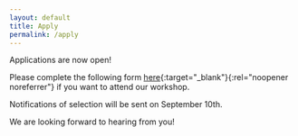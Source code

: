 ```yaml
---
layout: default
title: Apply
permalink: /apply
---
```


Applications are now open!

Please complete the following form [here](https://forms.gle/t6dXv9gToHSNGEX27){:target="_blank"}{:rel="noopener noreferrer"} if you want to attend our workshop.

Notifications of selection will be sent on September 10th.

We are looking forward to hearing from you!